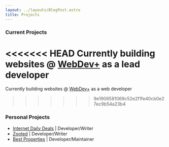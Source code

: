 ```yaml
---
layout: ../layouts/BlogPost.astro
title: Projects
---
```


### Current Projects

<<<<<<< HEAD
Currently building websites @ [WebDev+](https://webdevpl.us/) as a lead developer
=======
Currently building websites @ [WebDev+](https://webdevpl.us/) as a web developer
 
>>>>>>> 9e1906581069c52e2f1fe40cb0e27ec9b54a23b4

### Personal Projects

- [Internet Daily Deals](https://internetdailydeals.com) | Developer/Writer
- [Zooted](https://www.zooted.me) | Developer/Writer
- [Best Properties](https://www.bestproperties.ph) | Developer/Maintainer

